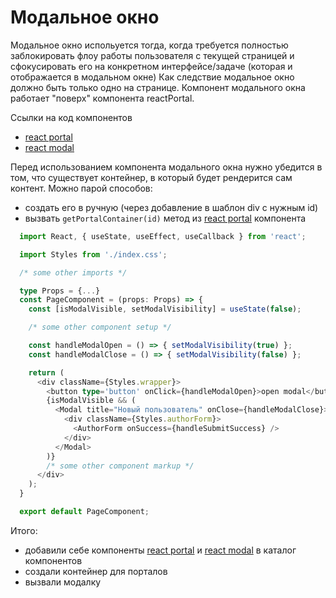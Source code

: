 # Модальное окно

Модальное окно испольуется тогда, когда требуется полностью заблокировать флоу работы пользователя с текущей страницей и сфокусировать его на конкретном интерфейсе/задаче (которая и отображается в модальном окне)
Как следствие модальное окно должно быть только одно на странице.
Компонент модального окна работает "поверх" компонента reactPortal.

Ссылки на код компонентов

- [react portal](https://robzarel.github.io/features/snippet/15)
- [react modal](https://robzarel.github.io/features/snippet/16)

Перед использованием компонента модального окна нужно убедится в том, что существует контейнер, в который будет рендерится сам контент. Можно парой способов:

- создать его в ручную (через добавление в шаблон div с нужным id)
- вызвать `getPortalContainer(id)` метод из [react portal](https://robzarel.github.io/features/snippet/15) компонента

```typescript
  import React, { useState, useEffect, useCallback } from 'react';

  import Styles from './index.css';

  /* some other imports */

  type Props = {...}
  const PageComponent = (props: Props) => {
    const [isModalVisible, setModalVisibility] = useState(false);

    /* some other component setup */

    const handleModalOpen = () => { setModalVisibility(true) };
    const handleModalClose = () => { setModalVisibility(false) };

    return (
      <div className={Styles.wrapper}>
        <button type='button' onClick={handleModalOpen}>open modal</button>
        {isModalVisible && (
          <Modal title="Новый пользователь" onClose={handleModalClose}>
            <div className={Styles.authorForm}>
              <AuthorForm onSuccess={handleSubmitSuccess} />
            </div>
          </Modal>
        )}
        /* some other component markup */
      </div>
    );
  }

  export default PageComponent;

```

Итого:

- добавили себе компоненты [react portal](https://robzarel.github.io/features/snippet/15) и [react modal](https://robzarel.github.io/features/snippet/16) в каталог компонентов
- создали контейнер для порталов
- вызвали модалку
